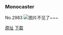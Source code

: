 ### Monocaster
No.2983
![图片不见了~~~](https://imgs.xkcd.com/comics/monocaster.png)

[原址](https://xkcd.com//2983) [下载](https://imgs.xkcd.com/comics/monocaster.png)

